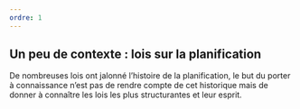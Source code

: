 ```yaml
---
ordre: 1
---
```


## Un peu de contexte : lois sur la planification

De nombreuses lois ont jalonné l’histoire de la planification, le but du porter à connaissance n’est pas de rendre compte de cet historique mais de donner à connaître les lois les plus structurantes et leur esprit.
